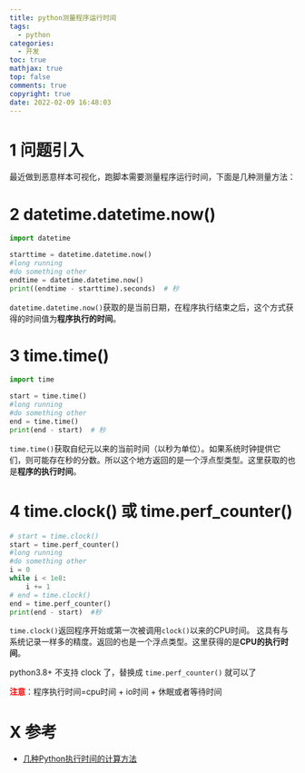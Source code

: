 ```yaml
---
title: python测量程序运行时间
tags:
  - python
categories:
  - 开发
toc: true
mathjax: true
top: false
comments: true
copyright: true
date: 2022-02-09 16:48:03
---
```


# 1 问题引入

最近做到恶意样本可视化，跑脚本需要测量程序运行时间，下面是几种测量方法：

# 2 datetime.datetime.now()

```python
import datetime

starttime = datetime.datetime.now()
#long running
#do something other
endtime = datetime.datetime.now()
print((endtime - starttime).seconds)  # 秒 
```

`datetime.datetime.now()`获取的是当前日期，在程序执行结束之后，这个方式获得的时间值为**程序执行的时间**。

# 3 time.time()

```python
import time

start = time.time()
#long running
#do something other
end = time.time()
print(end - start)  # 秒 
```

`time.time()`获取自纪元以来的当前时间（以秒为单位）。如果系统时钟提供它们，则可能存在秒的分数。所以这个地方返回的是一个浮点型类型。这里获取的也是**程序的执行时间**。

# 4 time.clock() 或 time.perf_counter()

```python
# start = time.clock()
start = time.perf_counter()
#long running
#do something other
i = 0
while i < 1e8:
    i += 1
# end = time.clock()
end = time.perf_counter()
print(end - start)  #秒
```

`time.clock()`返回程序开始或第一次被调用`clock()`以来的CPU时间。 这具有与系统记录一样多的精度。返回的也是一个浮点类型。这里获得的是**CPU的执行时间**。

python3.8+ 不支持 clock 了，替换成 `time.perf_counter()` 就可以了

<font color=red>**注意**</font>：程序执行时间=cpu时间 + io时间 + 休眠或者等待时间

# X 参考

* [几种Python执行时间的计算方法](https://blog.csdn.net/wangshuang1631/article/details/54286551)

